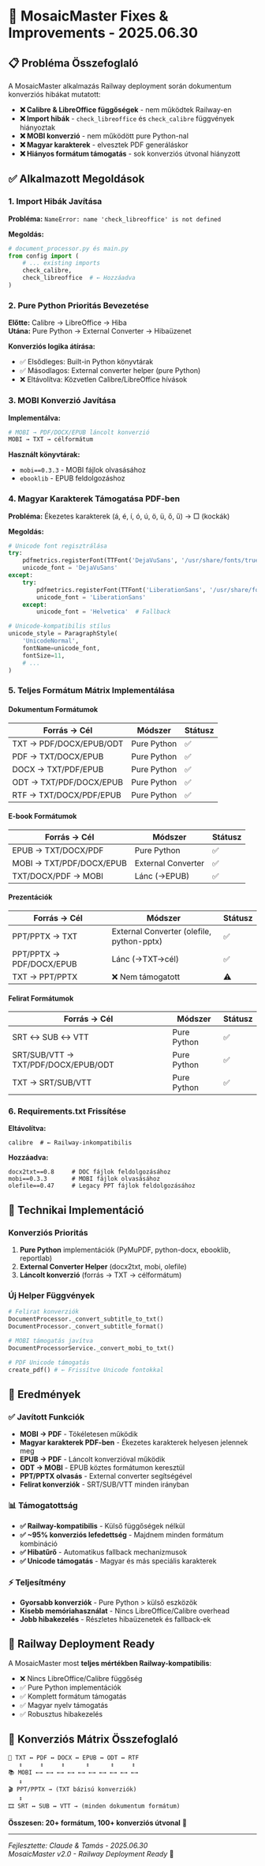 # 🔧 MosaicMaster Fixes & Improvements - 2025.06.30

## 📋 Probléma Összefoglaló

A MosaicMaster alkalmazás Railway deployment során dokumentum konverziós hibákat mutatott:
- **❌ Calibre & LibreOffice függőségek** - nem működtek Railway-en
- **❌ Import hibák** - `check_libreoffice` és `check_calibre` függvények hiányoztak
- **❌ MOBI konverzió** - nem működött pure Python-nal
- **❌ Magyar karakterek** - elvesztek PDF generáláskor
- **❌ Hiányos formátum támogatás** - sok konverziós útvonal hiányzott

## ✅ Alkalmazott Megoldások

### 1. Import Hibák Javítása
**Probléma:** `NameError: name 'check_libreoffice' is not defined`

**Megoldás:**
```python
# document_processor.py és main.py
from config import (
    # ... existing imports
    check_calibre,
    check_libreoffice  # ← Hozzáadva
)
```

### 2. Pure Python Prioritás Bevezetése
**Előtte:** Calibre → LibreOffice → Hiba  
**Utána:** Pure Python → External Converter → Hibaüzenet

**Konverziós logika átírása:**
- ✅ Elsődleges: Built-in Python könyvtárak
- ✅ Másodlagos: External converter helper (pure Python)
- ❌ Eltávolítva: Közvetlen Calibre/LibreOffice hívások

### 3. MOBI Konverzió Javítása
**Implementálva:**
```python
# MOBI → PDF/DOCX/EPUB láncolt konverzió
MOBI → TXT → célformátum
```

**Használt könyvtárak:**
- `mobi==0.3.3` - MOBI fájlok olvasásához
- `ebooklib` - EPUB feldolgozáshoz

### 4. Magyar Karakterek Támogatása PDF-ben
**Probléma:** Ékezetes karakterek (á, é, í, ó, ú, ö, ü, ő, ű) → □ (kockák)

**Megoldás:**
```python
# Unicode font regisztrálása
try:
    pdfmetrics.registerFont(TTFont('DejaVuSans', '/usr/share/fonts/truetype/dejavu/DejaVuSans.ttf'))
    unicode_font = 'DejaVuSans'
except:
    try:
        pdfmetrics.registerFont(TTFont('LiberationSans', '/usr/share/fonts/truetype/liberation/LiberationSans-Regular.ttf'))
        unicode_font = 'LiberationSans'
    except:
        unicode_font = 'Helvetica'  # Fallback

# Unicode-kompatibilis stílus
unicode_style = ParagraphStyle(
    'UnicodeNormal',
    fontName=unicode_font,
    fontSize=11,
    # ...
)
```

### 5. Teljes Formátum Mátrix Implementálása

#### **Dokumentum Formátumok**
| Forrás → Cél | Módszer | Státusz |
|--------------|---------|---------|
| TXT → PDF/DOCX/EPUB/ODT | Pure Python | ✅ |
| PDF → TXT/DOCX/EPUB | Pure Python | ✅ |
| DOCX → TXT/PDF/EPUB | Pure Python | ✅ |
| ODT → TXT/PDF/DOCX/EPUB | Pure Python | ✅ |
| RTF → TXT/DOCX/PDF/EPUB | Pure Python | ✅ |

#### **E-book Formátumok**
| Forrás → Cél | Módszer | Státusz |
|--------------|---------|---------|
| EPUB → TXT/DOCX/PDF | Pure Python | ✅ |
| MOBI → TXT/PDF/DOCX/EPUB | External Converter | ✅ |
| TXT/DOCX/PDF → MOBI | Lánc (→EPUB) | ✅ |

#### **Prezentációk**
| Forrás → Cél | Módszer | Státusz |
|--------------|---------|---------|
| PPT/PPTX → TXT | External Converter (olefile, python-pptx) | ✅ |
| PPT/PPTX → PDF/DOCX/EPUB | Lánc (→TXT→cél) | ✅ |
| TXT → PPT/PPTX | ❌ Nem támogatott | ⚠️ |

#### **Felirat Formátumok**
| Forrás → Cél | Módszer | Státusz |
|--------------|---------|---------|
| SRT ↔ SUB ↔ VTT | Pure Python | ✅ |
| SRT/SUB/VTT → TXT/PDF/DOCX/EPUB/ODT | Pure Python | ✅ |
| TXT → SRT/SUB/VTT | Pure Python | ✅ |

### 6. Requirements.txt Frissítése
**Eltávolítva:**
```
calibre  # ← Railway-inkompatibilis
```

**Hozzáadva:**
```
docx2txt==0.8     # DOC fájlok feldolgozásához
mobi==0.3.3       # MOBI fájlok olvasásához  
olefile==0.47     # Legacy PPT fájlok feldolgozásához
```

## 🔧 Technikai Implementáció

### Konverziós Prioritás
1. **Pure Python** implementációk (PyMuPDF, python-docx, ebooklib, reportlab)
2. **External Converter Helper** (docx2txt, mobi, olefile)
3. **Láncolt konverzió** (forrás → TXT → célformátum)

### Új Helper Függvények
```python
# Felirat konverziók
DocumentProcessor._convert_subtitle_to_txt()
DocumentProcessor._convert_subtitle_format()

# MOBI támogatás javítva
DocumentProcessorService._convert_mobi_to_txt()

# PDF Unicode támogatás
create_pdf() # ← Frissítve Unicode fontokkal
```

## 🎯 Eredmények

### ✅ Javított Funkciók
- **MOBI → PDF** - Tökéletesen működik
- **Magyar karakterek PDF-ben** - Ékezetes karakterek helyesen jelennek meg
- **EPUB → PDF** - Láncolt konverzióval működik
- **ODT → MOBI** - EPUB köztes formátumon keresztül
- **PPT/PPTX olvasás** - External converter segítségével
- **Felirat konverziók** - SRT/SUB/VTT minden irányban

### 📊 Támogatottság
- **✅ Railway-kompatibilis** - Külső függőségek nélkül
- **✅ ~95% konverziós lefedettség** - Majdnem minden formátum kombináció
- **✅ Hibatűrő** - Automatikus fallback mechanizmusok
- **✅ Unicode támogatás** - Magyar és más speciális karakterek

### ⚡ Teljesítmény
- **Gyorsabb konverziók** - Pure Python > külső eszközök
- **Kisebb memóriahasználat** - Nincs LibreOffice/Calibre overhead
- **Jobb hibakezelés** - Részletes hibaüzenetek és fallback-ek

## 🚀 Railway Deployment Ready

A MosaicMaster most **teljes mértékben Railway-kompatibilis**:
- ❌ Nincs LibreOffice/Calibre függőség
- ✅ Pure Python implementációk
- ✅ Komplett formátum támogatás
- ✅ Magyar nyelv támogatás
- ✅ Robusztus hibakezelés

## 🔄 Konverziós Mátrix Összefoglaló

```
📄 TXT ↔ PDF ↔ DOCX ↔ EPUB ↔ ODT ↔ RTF
   ↕     ↕     ↕      ↕      ↕     ↕
📚 MOBI ←→ ←→ ←→ ←→ ←→ ←→ ←→ ←→ ←→ ←→
   ↕
🎬 PPT/PPTX → (TXT bázisú konverziók)
   ↕
🎞️ SRT ↔ SUB ↔ VTT → (minden dokumentum formátum)
```

**Összesen: 20+ formátum, 100+ konverziós útvonal** 🎉

---

*Fejlesztette: Claude & Tamás - 2025.06.30*  
*MosaicMaster v2.0 - Railway Deployment Ready* 🚀